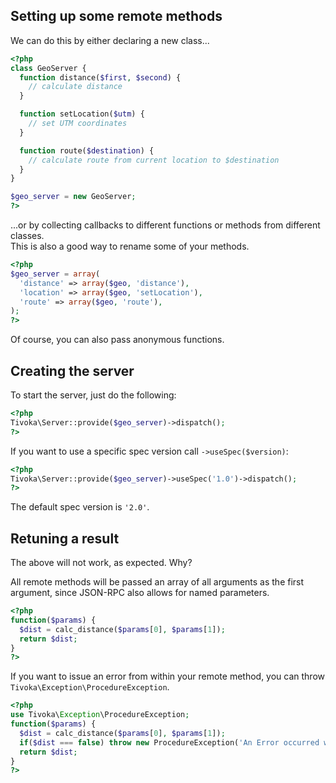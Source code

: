 ## Setting up some remote methods
We can do this by either declaring a new class...

```php
<?php
class GeoServer {
  function distance($first, $second) {
    // calculate distance
  }

  function setLocation($utm) {
    // set UTM coordinates
  }

  function route($destination) {
    // calculate route from current location to $destination
  }
}

$geo_server = new GeoServer;
?>
```

...or by collecting callbacks to different functions or methods from different classes.  
This is also a good way to rename some of your methods.

```php
<?php
$geo_server = array(
  'distance' => array($geo, 'distance'),
  'location' => array($geo, 'setLocation'),
  'route' => array($geo, 'route'),
);
?>
```

Of course, you can also pass anonymous functions.

## Creating the server
To start the server, just do the following:
```php
<?php
Tivoka\Server::provide($geo_server)->dispatch();
?>
```

If you want to use a specific spec version call `->useSpec($version)`:
```php
<?php
Tivoka\Server::provide($geo_server)->useSpec('1.0')->dispatch();
?>
```

The default spec version is `'2.0'`.

## Retuning a result
The above will not work, as expected. Why?

All remote methods will be passed an array of all arguments as the first argument, since JSON-RPC also allows for named parameters.

```php
<?php
function($params) {
  $dist = calc_distance($params[0], $params[1]);
  return $dist;
}
?>
```
If you want to issue an error from within your remote method, you can throw `Tivoka\Exception\ProcedureException`.
```php
<?php
use Tivoka\Exception\ProcedureException;
function($params) {
  $dist = calc_distance($params[0], $params[1]);
  if($dist === false) throw new ProcedureException('An Error occurred while calculating the distance.');
  return $dist;
}
?>
```
